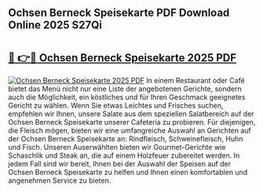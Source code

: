 ## Ochsen Berneck Speisekarte PDF Download Online 2025 S27Qi

# <h2><a href="http://gc7dzb.nevu.top/?p=Ochsen+Berneck+Speisekarte">🔗 👉🔴 Ochsen Berneck Speisekarte 2025 PDF</a></h2>

[![Ochsen Berneck Speisekarte 2025 PDF](https://i.imgur.com/dBaPXMq.png)](http://gc7dzb.nevu.top/?p=Ochsen+Berneck+Speisekarte)
In einem Restaurant oder Café bietet das Menü nicht nur eine Liste der angebotenen Gerichte, sondern auch die Möglichkeit, ein köstliches und für Ihren Geschmack geeignetes Gericht zu wählen. Wenn Sie etwas Leichtes und Frisches suchen, empfehlen wir Ihnen, unsere Salate aus dem speziellen Salatbereich auf der Ochsen Berneck Speisekarte unserer Cafeteria zu probieren. Für diejenigen, die Fleisch mögen, bieten wir eine umfangreiche Auswahl an Gerichten auf der Ochsen Berneck Speisekarte an: Rindfleisch, Schweinefleisch, Huhn und Fisch. Unseren Auserwählten bieten wir Gourmet-Gerichte wie Schaschlik und Steak an, die auf einem Holzfeuer zubereitet werden. In jedem Fall sind wir bereit, Ihnen bei der Auswahl der Speisen auf der Ochsen Berneck Speisekarte zu helfen und Ihnen einen komfortablen und angenehmen Service zu bieten.
